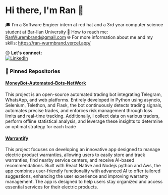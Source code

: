 # Hi there, I'm Ran 👋

🎓 I’m a Software Engieer intern at red hat and a 3rd year computer science student at Bar-Ilan University
📧 How to reach me: RanWurembrand@gmail.com 
🌐 For more information about me and my skills: https://ran-wurmbrand.vercel.app/

😊 **Let's connect:**  
[![LinkedIn](https://img.shields.io/badge/LinkedIn-Connect-blue?style=flat-square&logo=linkedin)](**www.linkedin.com/in/ran-wurmbrand-a4a039209**)  

### 📌 Pinned Repositories
#### [MoneyBot-Automated-Bots-NetWork](https://github.com/RanWurm/MoneyBot-protected-)
This project is an open-source automated trading bot integrating Telegram, WhatsApp, and web platforms. Entirely developed in Python using asyncio, Selenium, Telethon, and Flask, the bot continuously detects trading signals, automates precise trades, and enforces risk management through loss limits and real-time tracking. Additionally, I collect data on various traders, perform offline statistical analysis, and leverage these insights to determine an optimal strategy for each trade

#### [Warrantify](https://github.com/RanWurm/Warrantify)
This project focuses on developing an innovative app designed to manage electric product warranties, allowing users to easily store and track warranties, find nearby service centers, and receive AI-based recommendations. Built with React Native and Nodejs python and Aws, the app combines user-friendly functionality with advanced AI to offer tailored suggestions, enhancing the user experience and improving warranty management. The app is designed to help users stay organized and access essential services for their electric products.



